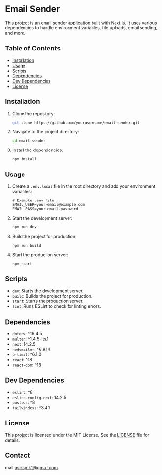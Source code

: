 # Email Sender

This project is an email sender application built with Next.js. It uses various dependencies to handle environment variables, file uploads, email sending, and more.

## Table of Contents

- [Installation](#installation)
- [Usage](#usage)
- [Scripts](#scripts)
- [Dependencies](#dependencies)
- [Dev Dependencies](#dev-dependencies)
- [License](#license)

## Installation

1. Clone the repository:
    ```sh
    git clone https://github.com/yourusername/email-sender.git
    ```
2. Navigate to the project directory:
    ```sh
    cd email-sender
    ```
3. Install the dependencies:
    ```sh
    npm install
    ```

## Usage

1. Create a `.env.local` file in the root directory and add your environment variables:
    ```env
    # Example .env file
    EMAIL_USER=your-email@example.com
    EMAIL_PASS=your-email-password
    ```
2. Start the development server:
    ```sh
    npm run dev
    ```
3. Build the project for production:
    ```sh
    npm run build
    ```
4. Start the production server:
    ```sh
    npm start
    ```

## Scripts

- `dev`: Starts the development server.
- `build`: Builds the project for production.
- `start`: Starts the production server.
- `lint`: Runs ESLint to check for linting errors.

## Dependencies

- `dotenv`: ^16.4.5
- `multer`: ^1.4.5-lts.1
- `next`: 14.2.5
- `nodemailer`: ^6.9.14
- `p-limit`: ^6.1.0
- `react`: ^18
- `react-dom`: ^18

## Dev Dependencies

- `eslint`: ^8
- `eslint-config-next`: 14.2.5
- `postcss`: ^8
- `tailwindcss`: ^3.4.1

## License

This project is licensed under the MIT License. See the [LICENSE](LICENSE) file for details.

## Contact

mail:asiksmk1@gmail.com

